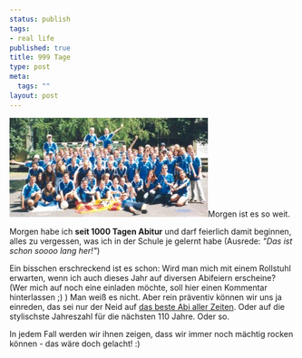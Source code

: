 ```yaml
--- 
status: publish
tags: 
- real life
published: true
title: 999 Tage
type: post
meta: 
  tags: ""
layout: post
---
```

<img src='/media/wp/050325abitor_klein.jpg' alt='AbiTOR' class="centered border" />Morgen ist es so weit.

Morgen habe ich <strong>seit 1000 Tagen Abitur</strong> und darf feierlich damit beginnen, alles zu vergessen, was ich in der Schule je gelernt habe (Ausrede: <em>"Das ist schon soooo lang her!"</em>)

Ein bisschen erschreckend ist es schon: Wird man mich mit einem Rollstuhl erwarten, wenn ich auch dieses Jahr auf diversen Abifeiern erscheine? (Wer mich auf noch eine einladen möchte, soll hier einen Kommentar hinterlassen ;) )
Man weiß es nicht. Aber rein präventiv können wir uns ja einreden, das sei nur der Neid auf <a href="http://www.eg-abi2002.de/">das beste Abi aller Zeiten</a>. Oder auf die stylischste Jahreszahl für die nächsten 110 Jahre. Oder so.

In jedem Fall werden wir ihnen zeigen, dass wir immer noch mächtig rocken können - das wäre doch gelacht! :)
